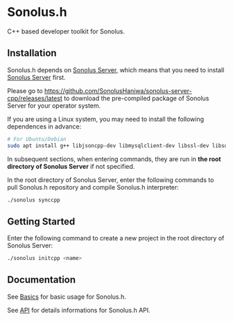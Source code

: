 # Sonolus.h

C++ based developer toolkit for Sonolus.

## Installation

Sonolus.h depends on [Sonolus Server](https://github.com/SonolusHaniwa/sonolus-server-cpp), which means that you need to install [Sonolus Server](https://github.com/SonolusHaniwa/sonolus-server-cpp) first.

Please go to <https://github.com/SonolusHaniwa/sonolus-server-cpp/releases/latest> to download the pre-compiled package of Sonolus Server for your operator system.

If you are using a Linux system, you may need to install the following dependences in advance:

```bash
# For Ubuntu/Debian
sudo apt install g++ libjsoncpp-dev libmysqlclient-dev libssl-dev libsqlite3-dev libcurl4 libzip-dev -y
```

In subsequent sections, when entering commands, they are run in **the root directory of Sonolus Server** if not specified.

In the root directory of Sonolus Server, enter the following commands to pull Sonolus.h repository and compile Sonolus.h interpreter:

```bash
./sonolus synccpp
```

## Getting Started

Enter the following command to create a new project in the root directory of Sonolus Server:

```bash
./sonolus initcpp <name>
```



## Documentation

See [Basics](./basics/index.md) for basic usage for Sonolus.h.

See [API](./api/index.md) for details informations for Sonolus.h API.